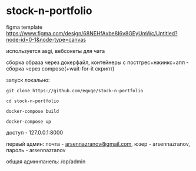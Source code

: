 # stock-n-portfolio

figma template https://www.figma.com/design/68NEHfAxbe8I6v8GEyUmWc/Untitled?node-id=0-1&node-type=canvas

используется asgi, вебсокеты для чата

сборка образа через докерфайл, контейнеры с постгрес+нжинкс+апп - сборка через compose(+wait-for-it скрипт)

запуск локально:

```
git clone https://github.com/equqe/stock-n-portfolio

cd stock-n-portfolio

docker-compose build

docker-compose up
```

доступ - 127.0.0.1:8000

первый админ:
почта - arsennazranov@gmail.com, 
юзер - arsennazranov, 
пароль - arsennazranov

общая админпанель: /op/admin